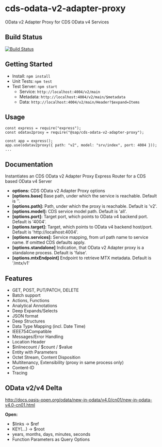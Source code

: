 # cds-odata-v2-adapter-proxy

OData v2 Adapter Proxy for CDS OData v4 Services

## Build Status
[![Build Status](https://prod-build10300.wdf.sap.corp:443/buildStatus/icon?job=cds-community%2Fcds-community-cds-odata-v2-adapter-proxy-master-CI-linuxx86_64)](https://prod-build10300.wdf.sap.corp:443/job/cds-community/job/cds-community-cds-odata-v2-adapter-proxy-master-CI-linuxx86_64/)

## Getting Started

- Install: `npm install`
- Unit Tests: `npm test`
- Test Server: `npm start`
    - Service: `http://localhost:4004/v2/main`
    - Metadata: `http://localhost:4004/v2/main/$metadata`
    - Data: `http://localhost:4004/v2/main/Header?$expand=Items`

## Usage

```
const express = require("express");
const odatav2proxy = require("@sap/cds-odata-v2-adapter-proxy");

const app = express();
app.use(odatav2proxy({ path: "v2", model: "srv/index", port: 4004 }));
...
```

## Documentation

Instantiates an CDS OData v2 Adapter Proxy Express Router for a CDS based OData v4 Server
- **options:** CDS OData v2 Adapter Proxy options
- **[options.base]** Base path, under which the service is reachable. Default is ''.
- **[options.path]:** Path, under which the proxy is reachable. Default is 'v2'.
- **[options.model]:** CDS service model path. Default is 'all'.
- **[options.port]:** Target port, which points to OData v4 backend port. Default is '4004'.
- **[options.target]:** Target, which points to OData v4 backend host/port. Default is 'http://localhost:4004'.
- **[options.services]:** Service mapping, from url path name to service name. If omitted CDS defaults apply.
- **[options.standalone]** Indication, that OData v2 Adapter proxy is a standalone process. Default is 'false'.
- **[options.mtxEndpoint]** Endpoint to retrieve MTX metadata. Default is '/mtx/v1'
 
## Features

- GET, POST, PUT/PATCH, DELETE
- Batch support
- Actions, Functions
- Analytical Annotations
- Deep Expands/Selects
- JSON format
- Deep Structures
- Data Type Mapping (incl. Date Time)
- IEEE754Compatible
- Messages/Error Handling
- Location Header
- $inlinecount / $count / $value
- Entity with Parameters
- Octet Stream, Content Disposition
- Multitenancy, Extensibility (proxy in same process only)
- Content-ID
- Tracing

## OData v2/v4 Delta
 
 http://docs.oasis-open.org/odata/new-in-odata/v4.0/cn01/new-in-odata-v4.0-cn01.html

**Open:**
- $links -> $ref
- KEY(...) -> $root
- years, months, days, minutes, seconds
- Function Parameters as Query Options
